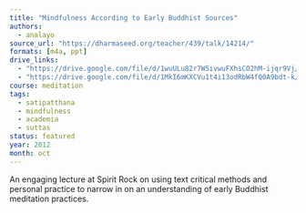 ```yaml
---
title: "Mindfulness According to Early Buddhist Sources"
authors:
  - analayo
source_url: "https://dharmaseed.org/teacher/439/talk/14214/"
formats: [m4a, ppt]
drive_links:
  - "https://drive.google.com/file/d/1wuULu82r7W5ivwuFXhsCO2hM-ijqr9Vj/view?usp=drivesdk"
  - "https://drive.google.com/file/d/1MkI6mKXCVu1t4i13odRbW4fQ0A9bdt-k/view?usp=drivesdk"
course: meditation
tags:
  - satipatthana
  - mindfulness
  - academia
  - suttas
status: featured
year: 2012
month: oct
---
```


An engaging lecture at Spirit Rock on using text critical methods and personal practice to narrow in on an understanding of early Buddhist meditation practices.
